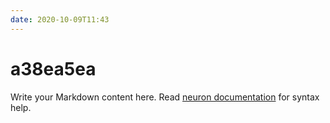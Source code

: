 ```yaml
---
date: 2020-10-09T11:43
---
```


# a38ea5ea

Write your Markdown content here. Read [neuron documentation](https://neuron.zettel.page/2011404.html) for syntax help.

